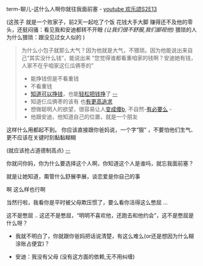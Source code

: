 
term-聊儿-这什么人啊你就往我面前塞 - [youtube 欢乐颂S2E13](https://youtu.be/k3_QFRMCV4c?t=8m10s)

(这孩子 就是一个败家子，前2天一起吃了个饭 花钱大手大脚 赚得还不及他的零头，还挺闷骚：看见我和安迪都转不开眼 *(让我们很不舒服,我们鄙视他)* 猥琐的人为什么猥琐：跟没见过女人似的 )

> 为什么小包子就那么大气？因为他就是大气，不猥琐。因为他能说出来自己“其实没什么钱”，能说出来 “您觉得谁都看重咱家的钱啊？安迪她有钱，人家不在乎咱家这仨瓜俩枣的”
> - 能挣钱但是不看重钱
> - 不看重钱
> - [知道可以挣钱](https://github.com/7900ms/000nottheater_deserted_systemlibrary/tree/master/small#由头-真实惠)，也能[轻松把钱挣](https://www.v2ex.com/notes/28139#不需要被工作定义也能能轻松做好工作的人)了 [--](https://github.com/7900ms/000nottheater_deserted_systemlibrary/blob/master/supplementary/term-工作-职业评估.md#由头-真实惠+对的限制条件+(先)做对应的事)
> - 知道仨瓜俩枣的该有 也[有更高追求](https://github.com/7900ms/000nottheater_deserted_systemlibrary/blob/master/supplementary/chain-近朱者赤.md)
> - 想做聪明人的欲望，很容易让人[变成傻b](http://www.yinwang.org/blog-cn/2015/03/08/be-a-fool), 不自然-[有必要么](https://github.com/7900ms/000nottheater_deserted_systemthunder/blob/master/slow/on-piano-songs/i-buy-singles.md) -
> - 他跟安迪，他知道自己的位置，就是一个朋友

这样什么用都起不到。
你应该直接跟你爸妈说，一个字“狠” ，不要怕他们生气、更不应该在关键时刻黏黏糊糊

(就应该抢占道德制高点) [--](https://youtu.be/k3_QFRMCV4c?t=10m6s)

你就问你妈，你为什么要选择这个人啊，你知道这个人是谁吗，就忘我面前塞？

就是让她知道，甭管什么舒展李展，谈恋爱是你自己的事

啊 这么样也行啊

当然行啦，我看你是平时被父母欺压惯了，要么看你活得这么憋屈 ...

这不是憋屈 .. 这还不是憋屈，“明明不喜欢他，还跑去和他约会”，这不是憋屈是什么呀？



- 我就不明白了，你就跟你爸妈把话说清楚，有这么难么(or还是想因为什么糊涂账占便宜)？

- 安迪：我没有父母 (没有这方面的依赖,无不用纠缠)
